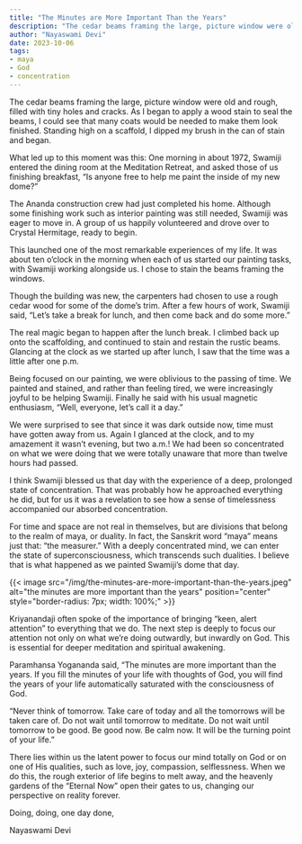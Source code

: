 ```yaml
---
title: "The Minutes are More Important Than the Years"
description: "The cedar beams framing the large, picture window were old and rough, filled with tiny holes and cracks. As I began to apply a wood stain to seal the beams, I could see that many coats would be needed to make them look finished. Standing high on a scaffold, I dipped my brush in the can of stain and began."
author: "Nayaswami Devi"
date: 2023-10-06
tags:
- maya
- God
- concentration
---
```


The cedar beams framing the large, picture window were old and rough, filled with tiny holes and cracks. As I began to apply a wood stain to seal the beams, I could see that many coats would be needed to make them look finished. Standing high on a scaffold, I dipped my brush in the can of stain and began.

What led up to this moment was this: One morning in about 1972, Swamiji entered the dining room at the Meditation Retreat, and asked those of us finishing breakfast, “Is anyone free to help me paint the inside of my new dome?”

The Ananda construction crew had just completed his home. Although some finishing work such as interior painting was still needed, Swamiji was eager to move in. A group of us happily volunteered and drove over to Crystal Hermitage, ready to begin.

This launched one of the most remarkable experiences of my life. It was about ten o’clock in the morning when each of us started our painting tasks, with Swamiji working alongside us. I chose to stain the beams framing the windows.

Though the building was new, the carpenters had chosen to use a rough cedar wood for some of the dome’s trim. After a few hours of work, Swamiji said, “Let’s take a break for lunch, and then come back and do some more.”

The real magic began to happen after the lunch break. I climbed back up onto the scaffolding, and continued to stain and restain the rustic beams. Glancing at the clock as we started up after lunch, I saw that the time was a little after one p.m.

Being focused on our painting, we were oblivious to the passing of time. We painted and stained, and rather than feeling tired, we were increasingly joyful to be helping Swamiji. Finally he said with his usual magnetic enthusiasm, “Well, everyone, let’s call it a day.”

We were surprised to see that since it was dark outside now, time must have gotten away from us. Again I glanced at the clock, and to my amazement it wasn’t evening, but two a.m.! We had been so concentrated on what we were doing that we were totally unaware that more than twelve hours had passed.

I think Swamiji blessed us that day with the experience of a deep, prolonged state of concentration. That was probably how he approached everything he did, but for us it was a revelation to see how a sense of timelessness accompanied our absorbed concentration.

For time and space are not real in themselves, but are divisions that belong to the realm of maya, or duality. In fact, the Sanskrit word “maya” means just that: “the measurer.” With a deeply concentrated mind, we can enter the state of superconsciousness, which transcends such dualities. I believe that is what happened as we painted Swamiji’s dome that day.

{{< image src="/img/the-minutes-are-more-important-than-the-years.jpeg" alt="the minutes are more important than the years" position="center" style="border-radius: 7px; width: 100%;" >}}

Kriyanandaji often spoke of the importance of bringing “keen, alert attention” to everything that we do. The next step is deeply to focus our attention not only on what we’re doing outwardly, but inwardly on God. This is essential for deeper meditation and spiritual awakening.

Paramhansa Yogananda said, “The minutes are more important than the years. If you fill the minutes of your life with thoughts of God, you will find the years of your life automatically saturated with the consciousness of God.

“Never think of tomorrow. Take care of today and all the tomorrows will be taken care of. Do not wait until tomorrow to meditate. Do not wait until tomorrow to be good. Be good now. Be calm now. It will be the turning point of your life.”

There lies within us the latent power to focus our mind totally on God or on one of His qualities, such as love, joy, compassion, selflessness. When we do this, the rough exterior of life begins to melt away, and the heavenly gardens of the “Eternal Now” open their gates to us, changing our perspective on reality forever.

Doing, doing, one day done,

Nayaswami Devi
